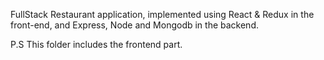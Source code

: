 FullStack Restaurant application, implemented using React & Redux in the front-end, and Express, Node and Mongodb in the backend.

P.S This folder includes the frontend part.
